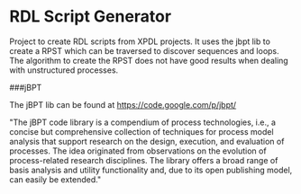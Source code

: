 RDL Script Generator
=========

Project to create RDL scripts from XPDL projects. It uses the jbpt lib to create a RPST which can be traversed to discover sequences and loops. The algorithm to create the RPST does not have good results when dealing with unstructured processes.


###jBPT

The jBPT lib can be found at https://code.google.com/p/jbpt/

"The jBPT code library is a compendium of process technologies, i.e., a concise but comprehensive collection of techniques for process model analysis that support research on the design, execution, and evaluation of processes. The idea originated from observations on the evolution of process-related research disciplines. The library offers a broad range of basis analysis and utility functionality and, due to its open publishing model, can easily be extended."


